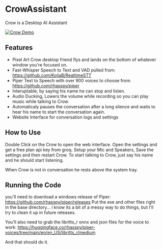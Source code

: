 # CrowAssistant
Crow is a Desktop AI Assistant

[![Crow Demo](https://img.youtube.com/vi/XdR7Uo3DPys/0.jpg)](https://www.youtube.com/watch?v=XdR7Uo3DPys)

## Features
- Pixel Art Crow desktop friend flys and lands on the bottom of whatever window you're focused on.
- Fast-Whisper Speech to Text and VAD pulled from: https://github.com/KoljaB/RealtimeSTT
- Piper Text to Speech with over 900 voices to choose from. https://github.com/rhasspy/piper
- Interuptable, by saying his name he can stop and listen.
- Audio Ducking, Lowers the volume while recording so you can play music while talking to Crow.
- Automaticaly pauses the conversation after a long silence and waits to hear his name to start the conversation again.
- Website Interface for conversation logs and settings

## How to Use

Double Click on the Crow to open the web interface. Open the settings and get a free plan api key from groq.
Setup your Mic and Speakers, Save the settings and then restart Crow.
To start talking to Crow, just say his name and he should start listening.

When Crow is not in conversation he rests above the system tray.

## Running the Code

you'll need to download a windows release of Piper: https://github.com/rhasspy/piper/releases
Put the exe and other files right in the base directory... i know its a bit of a messy way to do things, but I'll try to clean it up in future releases.

You'll also need to grab the libritts_r onnx and json files for the voice to work: https://huggingface.co/rhasspy/piper-voices/tree/main/en/en_US/libritts_r/medium

And that should do it.

